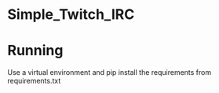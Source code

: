 # Simple_Twitch_IRC

# Running
Use a virtual environment and pip install the requirements from requirements.txt

